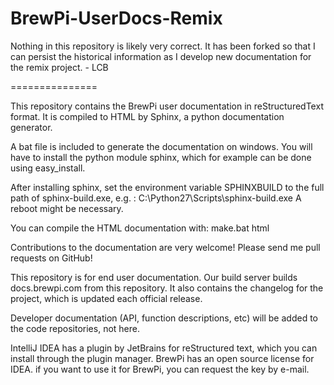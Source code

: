 BrewPi-UserDocs-Remix
===============

Nothing in this repository is likely very correct.  It has been forked so that I can persist the historical information as I develop new documentation for the remix project. - LCB

===============

This repository contains the BrewPi user documentation in reStructuredText format.
It is compiled to HTML by Sphinx, a python documentation generator.

A bat file is included to generate the documentation on windows.
You will have to install the python module sphinx, which for example can be done using easy_install.

After installing sphinx, set the environment variable SPHINXBUILD to the full path of sphinx-build.exe, e.g. :
C:\Python27\Scripts\sphinx-build.exe
A reboot might be necessary.

You can compile the HTML documentation with:
make.bat html

Contributions to the documentation are very welcome! Please send me pull requests on GitHub!

This repository is for end user documentation. Our build server builds docs.brewpi.com from this repository.
It also contains the changelog for the project, which is updated each official release.

Developer documentation (API, function descriptions, etc) will be added to the code repositories, not here.

IntelliJ IDEA has a plugin by JetBrains for reStructured text, which you can install through the plugin manager.
BrewPi has an open source license for IDEA. if you want to use it for BrewPi, you can request the key by e-mail.

